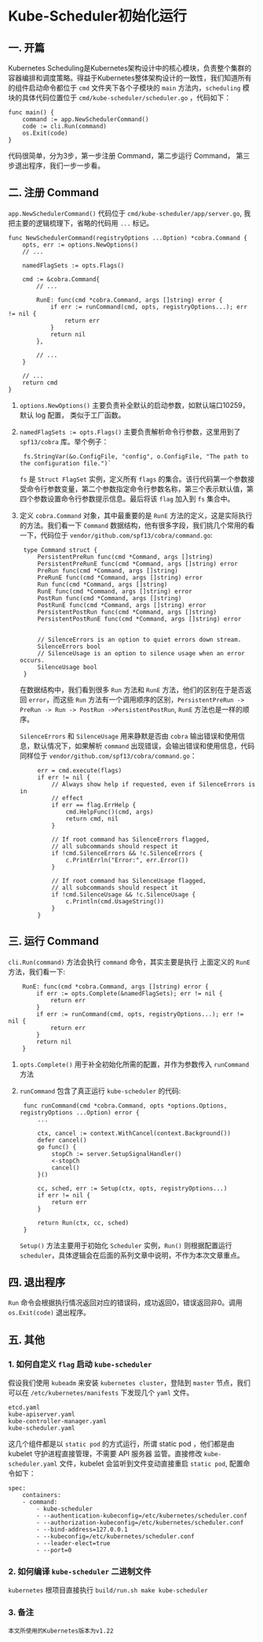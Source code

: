 # Kube-Scheduler初始化运行

## 一. 开篇
Kubernetes Scheduling是Kubernetes架构设计中的核心模块，负责整个集群的容器编排和调度策略。得益于Kubernetes整体架构设计的一致性，我们知道所有的组件启动命令都位于 `cmd` 文件夹下各个子模块的 `main` 方法内，`scheduling` 模块的具体代码位置位于 `cmd/kube-scheduler/scheduler.go` ，代码如下：

    func main() {
        command := app.NewSchedulerCommand()
        code := cli.Run(command)
        os.Exit(code)
    }


代码很简单，分为3步，第一步注册 Command，第二步运行 Command， 第三步退出程序，我们一步一步看。

## 二. 注册 Command
`app.NewSchedulerCommand()` 代码位于 `cmd/kube-scheduler/app/server.go`, 我把主要的逻辑梳理下，省略的代码用 `...` 标记。

    func NewSchedulerCommand(registryOptions ...Option) *cobra.Command {
     	opts, err := options.NewOptions()
        // ...

        namedFlagSets := opts.Flags()

        cmd := &cobra.Command{
            // ...

            RunE: func(cmd *cobra.Command, args []string) error {
                if err := runCommand(cmd, opts, registryOptions...); err != nil {
                    return err
                }
                return nil
            },

            // ...
        }

        // ...
        return cmd
    }


1. `options.NewOptions()` 主要负责补全默认的启动参数，如默认端口10259，默认 log 配置， 类似于工厂函数。

2. `namedFlagSets := opts.Flags()` 主要负责解析命令行参数，这里用到了 `spf13/cobra` 库。举个例子：

        fs.StringVar(&o.ConfigFile, "config", o.ConfigFile, "The path to the configuration file.")`

    `fs` 是 `Struct FlagSet` 实例，定义所有 `flags` 的集合。该行代码第一个参数接受命令行参数变量，第二个参数指定命令行参数名称，第三个表示默认值，第四个参数设置命令行参数提示信息。最后将该 `flag` 加入到 `fs` 集合中。

3. 定义 `cobra.Command` 对象，其中最重要的是 `RunE` 方法的定义，这是实际执行的方法。我们看一下 `Command` 数据结构，他有很多字段，我们挑几个常用的看一下，代码位于 `vendor/github.com/spf13/cobra/command.go`:

        type Command struct {
            PersistentPreRun func(cmd *Command, args []string)
            PersistentPreRunE func(cmd *Command, args []string) error
            PreRun func(cmd *Command, args []string)
            PreRunE func(cmd *Command, args []string) error
            Run func(cmd *Command, args []string)
            RunE func(cmd *Command, args []string) error
            PostRun func(cmd *Command, args []string)
            PostRunE func(cmd *Command, args []string) error
            PersistentPostRun func(cmd *Command, args []string)
            PersistentPostRunE func(cmd *Command, args []string) error


            // SilenceErrors is an option to quiet errors down stream.
	        SilenceErrors bool
            // SilenceUsage is an option to silence usage when an error occurs.
            SilenceUsage bool
        }

    在数据结构中，我们看到很多 `Run` 方法和 `RunE` 方法，他们的区别在于是否返回 `error`，而这些 `Run` 方法有一个调用顺序的区别，`PersistentPreRun -> PreRun -> Run -> PostRun ->PersistentPostRun`, `RunE` 方法也是一样的顺序。

    `SilenceErrors` 和 `SilenceUsage` 用来静默是否由 `cobra` 输出错误和使用信息，默认情况下，如果解析 `command` 出现错误，会输出错误和使用信息，代码同样位于 `vendor/github.com/spf13/cobra/command.go`：

            err = cmd.execute(flags)
            if err != nil {
                // Always show help if requested, even if SilenceErrors is in
                // effect
                if err == flag.ErrHelp {
                    cmd.HelpFunc()(cmd, args)
                    return cmd, nil
                }

                // If root command has SilenceErrors flagged,
                // all subcommands should respect it
                if !cmd.SilenceErrors && !c.SilenceErrors {
                    c.PrintErrln("Error:", err.Error())
                }

                // If root command has SilenceUsage flagged,
                // all subcommands should respect it
                if !cmd.SilenceUsage && !c.SilenceUsage {
                    c.Println(cmd.UsageString())
                }
            }

## 三. 运行 Command
`cli.Run(command)` 方法会执行 `command` 命令，其实主要是执行 上面定义的 `RunE` 方法，我们看一下:

        RunE: func(cmd *cobra.Command, args []string) error {
			if err := opts.Complete(&namedFlagSets); err != nil {
				return err
			}
			if err := runCommand(cmd, opts, registryOptions...); err != nil {
				return err
			}
			return nil
		}


1. `opts.Complete()` 用于补全初始化所需的配置，并作为参数传入 `runCommand` 方法
2. `runCommand` 包含了真正运行 `kube-scheduler` 的代码:

        func runCommand(cmd *cobra.Command, opts *options.Options, registryOptions ...Option) error {
            ...

            ctx, cancel := context.WithCancel(context.Background())
            defer cancel()
            go func() {
                stopCh := server.SetupSignalHandler()
                <-stopCh
                cancel()
            }()

            cc, sched, err := Setup(ctx, opts, registryOptions...)
            if err != nil {
                return err
            }

            return Run(ctx, cc, sched)
        }

    `Setup()` 方法主要用于初始化 `Scheduler` 实例，`Run()` 则根据配置运行 `scheduler`，具体逻辑会在后面的系列文章中说明，不作为本次文章重点。
## 四. 退出程序
`Run` 命令会根据执行情况返回对应的错误码，成功返回0，错误返回非0。调用 `os.Exit(code)` 退出程序。

## 五. 其他
### 1. 如何自定义 `flag` 启动 `kube-scheduler`
假设我们使用 `kubeadm` 来安装 `kubernetes cluster`，登陆到 `master` 节点，我们可以在 `/etc/kubernetes/manifests` 下发现几个 `yaml` 文件。

    etcd.yaml
    kube-apiserver.yaml
    kube-controller-manager.yaml
    kube-scheduler.yaml

这几个组件都是以 `static pod` 的方式运行，所谓 static pod ，他们都是由 kubelet 守护进程直接管理，不需要 API 服务器 监管。直接修改 `kube-scheduler.yaml` 文件，kubelet 会监听到文件变动直接重启 `static pod`, 配置命令如下：

    spec:
        containers:
        - command:
            - kube-scheduler
            - --authentication-kubeconfig=/etc/kubernetes/scheduler.conf
            - --authorization-kubeconfig=/etc/kubernetes/scheduler.conf
            - --bind-address=127.0.0.1
            - --kubeconfig=/etc/kubernetes/scheduler.conf
            - --leader-elect=true
            - --port=0

### 2. 如何编译 `kube-scheduler` 二进制文件
`kubernetes` 根项目直接执行 `build/run.sh make kube-scheduler`


### 3. 备注
    本文所使用的Kubernetes版本为v1.22
